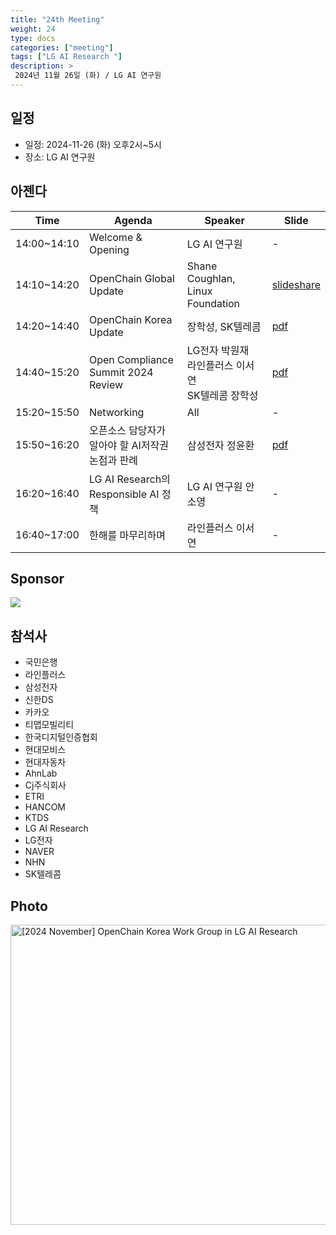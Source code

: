 ```yaml
---
title: "24th Meeting"
weight: 24
type: docs
categories: ["meeting"]
tags: ["LG AI Research "]
description: >
 2024년 11월 26일 (화) / LG AI 연구원
---
```


## 일정

* 일정: 2024-11-26 (화) 오후2시~5시
* 장소: LG AI 연구원

## 아젠다

| Time | Agenda           | Speaker | Slide |
|----|-----------------|------|------|
| 14:00~14:10 | Welcome & Opening | LG AI 연구원 | - |
| 14:10~14:20 | OpenChain Global Update  | 	Shane Coughlan, Linux Foundation | [slideshare](https://www.slideshare.net/slideshow/embed_code/key/5FBAVoKqwvoykg) |
| 14:20~14:40 | OpenChain Korea Update | 장학성, SK텔레콤 | [pdf](./OpenChain_Korea_update_20241126.pdf) |
| 14:40~15:20 | Open Compliance Summit 2024 Review | LG전자 박원재 <br> 라인플러스 이서연 <br> SK텔레콤 장학성 | [pdf](./KWG_ComplianceSummit.pdf) |
| 15:20~15:50 | Networking | All | - |
| 15:50~16:20 | 오픈소스 담당자가 알아야 할 AI저작권 논점과 판례 | 삼성전자 정윤환 | [pdf](./생성형AI의저작권이슈_20241126.pdf) |
| 16:20~16:40 | LG AI Research의 Responsible AI 정책 | LG AI 연구원 안소영 | - |
| 16:40~17:00 | 한해를 마무리하며| 라인플러스 이서연 | - |


## Sponsor

![](./lgresearch.jpg)


## 참석사 

- 국민은행
- 라인플러스
- 삼성전자
- 신한DS
- 카카오
- 티맵모빌리티
- 한국디지털인증협회
- 현대모비스
- 현대자동차
- AhnLab
- Cj주식회사
- ETRI
- HANCOM
- KTDS
- LG AI Research
- LG전자
- NAVER
- NHN
- SK텔레콤

## Photo

<a data-flickr-embed="true" href="https://www.flickr.com/photos/198570149@N05/albums/72177720322215314" title="[2024 November] OpenChain Korea Work Group in LG AI Research"><img src="https://live.staticflickr.com/65535/54167200316_3a95bde645_z.jpg" width="640" height="480" alt="[2024 November] OpenChain Korea Work Group in LG AI Research"/></a><script async src="//embedr.flickr.com/assets/client-code.js" charset="utf-8"></script>